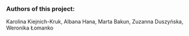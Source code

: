 ### Authors of this project:
Karolina Kiejnich-Kruk,
Albana Hana,
Marta Bakun,
Zuzanna Duszyńska,
Weronika Łomanko
